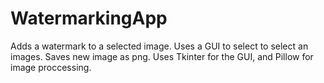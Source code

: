 # WatermarkingApp
Adds a watermark to a selected image.
Uses a GUI to select to select an images.
Saves new image as png.
Uses Tkinter for the GUI, and Pillow for image proccessing.
